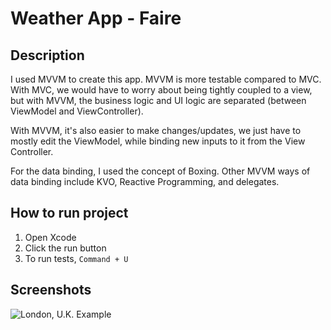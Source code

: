 # Weather App - Faire
## Description
I used MVVM to create this app. MVVM is more testable compared to MVC. With MVC, we would have to worry about being tightly coupled to a view, but with MVVM, the business logic and UI logic are separated (between ViewModel and ViewController).

With MVVM, it's also easier to make changes/updates, we just have to mostly edit the ViewModel, while binding new inputs to it from the View Controller.

For the data binding, I used the concept of Boxing. Other MVVM ways of data binding include KVO, Reactive Programming, and delegates.

## How to run project
1. Open Xcode
2. Click the run button
3. To run tests, `Command + U`

## Screenshots
![London, U.K. Example](https://user-images.githubusercontent.com/15069287/156748541-257a88e4-163c-43f5-8e77-33a4251b2f10.png)
